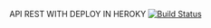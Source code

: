 API REST WITH DEPLOY IN HEROKY 
[![Build Status](https://travis-ci.org/HugoRoca/apirest-express-mongo-awilix.svg?branch=master)](https://travis-ci.org/HugoRoca/apirest-express-mongo-awilix)